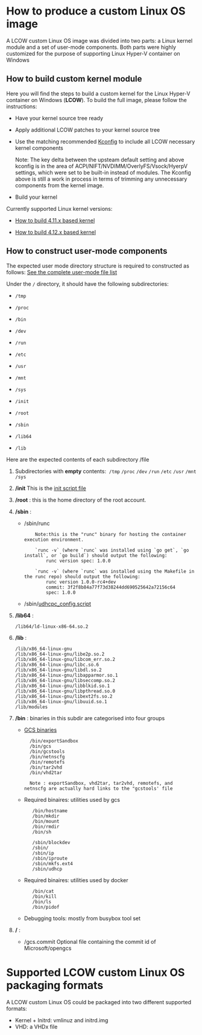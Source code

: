 

# How to produce a custom Linux OS image

A LCOW custom Linux OS image was divided into two parts: a Linux kernel module and a set of user-mode components. Both parts were highly customized for the purpose of supporting Linux Hyper-V container on Windows


## How to build custom kernel module
Here you will find the steps to build a custom kernel for the
Linux Hyper-V container on Windows (**LCOW**). To build the full image,
please follow the instructions:

- Have your kernel source tree ready

- Apply additional LCOW patches to your kernel source tree

- Use the matching recommended [Kconfig](../kernel) to include all LCOW necessary kernel components

    Note:  The key delta between the upsteam default setting and above kconfig is in the area of ACPI/NIFT/NVDIMM/OverlyFS/Vsock/HyerpV settings, which were set to be built-in instead of modules.
           The Kconfig above is still a work in process in terms of trimming any unnecessary components from the kernel image.

- Build your kernel

 Currently supported Linux kernel versions:

 - [How to build 4.11.x based kernel](../kernel/patches-4.11.x)

 - [How to build 4.12.x based kernel](../kernel/patches-4.12.x)



## How to construct user-mode components

The expected user mode directory structure is required to constructed as follows: [See the complete user-mode file list](../kernel/completeUsermodeFileLists.md)

Under the `/` directory, it should have the following subdirectories:

- `/tmp`
- `/proc`
- `/bin`
- `/dev`
- `/run`
- `/etc`
- `/usr`
- `/mnt`
- `/sys`

- `/init`
- `/root`
- `/sbin`
- `/lib64`
- `/lib`

Here are the expected contents of each subdirectory /file

1. Subdirectories with **empty** contents:  `/tmp` `/proc` `/dev` `/run` `/etc` `/usr` `/mnt` `/sys`

2. **/init**
   This is the [init script file](../kernel/scripts/init_script)

3. **/root** : this is the home directory of the root account.

4. **/sbin** :
    - /sbin/runc

              Note:this is the "runc" binary for hosting the container execution environment.

              `runc -v` (where `runc` was installed using `go get`, `go install`, or `go build`) should output the following:
                  runc version spec: 1.0.0

              `runc -v` (where `runc` was installed using the Makefile in the runc repo) should output the following:
                  runc version 1.0.0-rc4+dev
                  commit: 3f2f8b84a77f73d38244dd690525642a72156c64
                  spec: 1.0.0

    - /sbin/[udhcpc_config.script](https://github.com/mirror/busybox/blob/master/examples/udhcp/simple.script)

5. **/lib64** :

       /lib64/ld-linux-x86-64.so.2

6. **/lib** :

       /lib/x86_64-linux-gnu
       /lib/x86_64-linux-gnu/libe2p.so.2
       /lib/x86_64-linux-gnu/libcom_err.so.2
       /lib/x86_64-linux-gnu/libc.so.6
       /lib/x86_64-linux-gnu/libdl.so.2
       /lib/x86_64-linux-gnu/libapparmor.so.1
       /lib/x86_64-linux-gnu/libseccomp.so.2
       /lib/x86_64-linux-gnu/libblkid.so.1
       /lib/x86_64-linux-gnu/libpthread.so.0
       /lib/x86_64-linux-gnu/libext2fs.so.2
       /lib/x86_64-linux-gnu/libuuid.so.1
       /lib/modules

7. **/bin** : binaries in this subdir are categorised into four groups

    - [GCS binaries](gcsbuildinstructions.md)

            /bin/exportSandbox
            /bin/gcs
            /bin/gcstools
            /bin/netnscfg
            /bin/remotefs
            /bin/tar2vhd
            /bin/vhd2tar

            Note : exportSandbox, vhd2tar, tar2vhd, remotefs, and netnscfg are actually hard links to the "gcstools' file

    - Required binaires: utilities used by gcs

             /bin/hostname
             /bin/mkdir
             /bin/mount
             /bin/rmdir
             /bin/sh

             /sbin/blockdev
             /sbin/
             /sbin/ip
             /sbin/iproute
             /sbin/mkfs.ext4
             /sbin/udhcp

    - Required binaires: utilities used by docker

             /bin/cat
             /bin/kill
             /bin/ls
             /bin/pidof

    - Debugging tools: mostly from busybox tool set

7. **/** :

    - /gcs.commit Optional file containing the commit id of Microsoft/opengcs

 

# Supported LCOW custom Linux OS packaging formats

A LCOW custom Linux OS could be packaged into two different supported formats:
- Kernel + Initrd: vmlinuz and initrd.img
- VHD: a VHDx file
